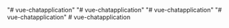 "# vue-chatapplication" 
"# vue-chatapplication" 
"# vue-chatapplication" 
"# vue-chatapplication" 
#   v u e - c h a t a p p l i c a t i o n  
 